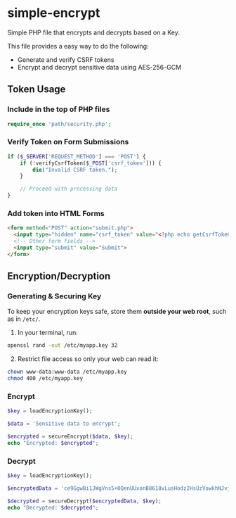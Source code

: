 # simple-encrypt
Simple PHP file that encrypts and decrypts based on a Key.

This file provides a easy way to do the following:
- Generate and verify CSRF tokens
- Encrypt and decrypt sensitive data using AES-256-GCM

## Token Usage

### Include in the top of PHP files

```php
require_once 'path/security.php';
```

### Verify Token on Form Submissions

```php
if ($_SERVER['REQUEST_METHOD'] === 'POST') {
    if (!verifyCsrfToken($_POST['csrf_token'])) {
        die("Invalid CSRF token.");
    }

    // Proceed with processing data
}
```

### Add token into HTML Forms
```html
<form method="POST" action="submit.php">
  <input type="hidden" name="csrf_token" value="<?php echo getCsrfToken(); ?>">
  <!-- Other form fields -->
  <input type="submit" value="Submit">
</form>
```

## Encryption/Decryption

### Generating & Securing Key

To keep your encryption keys safe, store them **outside your web root**, such as in `/etc/`.

1. In your terminal, run:
```bash
openssl rand -out /etc/myapp.key 32
```

2. Restrict file access so only your web can read it:
```bash
chown www-data:www-data /etc/myapp.key
chmod 400 /etc/myapp.key
```

### Encrypt

```php
$key = loadEncryptionKey();

$data = 'Sensitive data to encrypt';

$encrypted = secureEncrypt($data, $key);
echo "Encrypted: $encrypted";
```

### Decrypt
```php
$key = loadEncryptionKey();

$encryptedData = 'ce9GgwBi1JWgVns5+0QenUUxonB8618vLusHodz2HsUzVowkhNJvj4FVIAm1gzmD';

$decrypted = secureDecrypt($encryptedData, $key);
echo "Decrypted: $decrypted";
```

